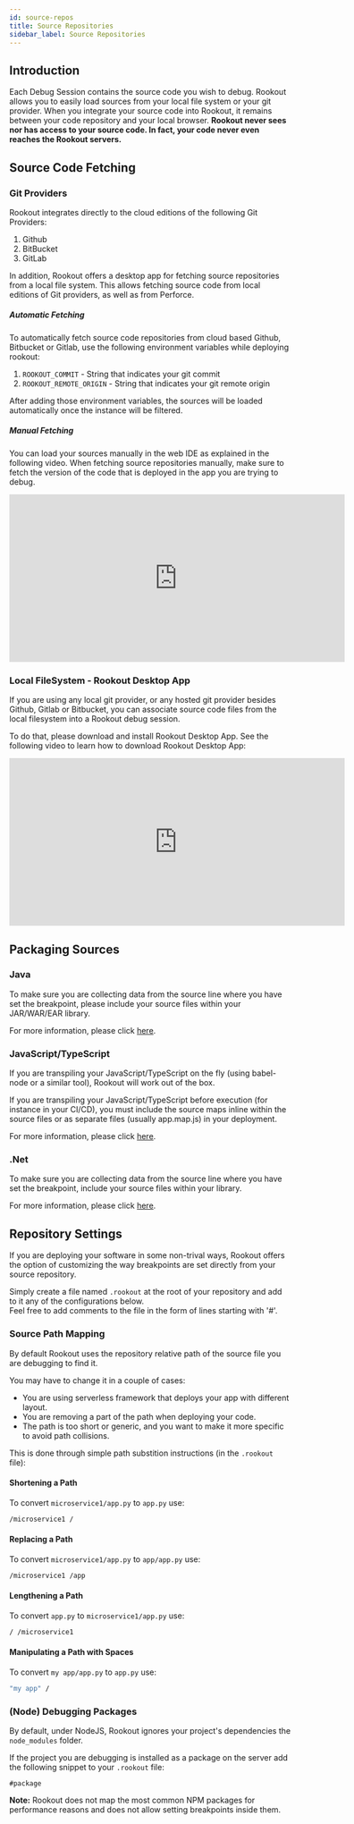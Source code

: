 ```yaml
---
id: source-repos
title: Source Repositories
sidebar_label: Source Repositories
---
```


## Introduction
Each Debug Session contains the source code you wish to debug.
Rookout allows you to easily load sources from your local file system or your git provider. 
When you integrate your source code into Rookout, it remains between your code repository and your local browser.
**Rookout never sees nor has access to your source code. In fact, your code never even reaches the Rookout servers.**
 

## Source Code Fetching 
### Git Providers

Rookout integrates directly to the cloud editions of the following Git Providers:
1. Github
2. BitBucket
3. GitLab

In addition, Rookout offers a desktop app for fetching source repositories from a local file system.
This allows fetching source code from local editions of Git providers, as well as from Perforce.

##### Automatic Fetching
To automatically fetch source code repositories from cloud based Github, Bitbucket or Gitlab, use the following environment variables while deploying rookout:
1. ```ROOKOUT_COMMIT```  - String that indicates your git commit
2. ```ROOKOUT_REMOTE_ORIGIN``` - String that indicates your git remote origin


After adding those environment variables, the sources will be loaded automatically once the instance will be filtered.


##### Manual Fetching
You can load your sources manually in the web IDE as explained in the following video.
When fetching source repositories manually, make sure to fetch the version of the code that is deployed in the app you are trying to debug.
<iframe width="600" height="300" src="https://www.youtube.com/embed/divAqo048eA" frameborder="0" allow="accelerometer; autoplay; encrypted-media; gyroscope; picture-in-picture" allowfullscreen></iframe>

### Local FileSystem - Rookout Desktop App 
If you are using any local git provider, or any hosted git provider besides Github, Gitlab or Bitbucket, you can associate source code files from the local filesystem into a Rookout debug session.

To do that, please download and install Rookout Desktop App. See the following video to learn how to download Rookout Desktop App:
<iframe width="600" height="300" src="https://www.youtube.com/embed/mkMpzQPNcsI" frameborder="0" allow="accelerometer; autoplay; encrypted-media; gyroscope; picture-in-picture" allowfullscreen></iframe>

## Packaging Sources

### Java
To make sure you are collecting data from the source line where you have set the breakpoint, please include your source files within your JAR/WAR/EAR library.

For more information, please click [here](jvm-setup#packaging-sources).

### JavaScript/TypeScript
If you are transpiling your JavaScript/TypeScript on the fly (using babel-node or a similar tool), Rookout will work out of the box.

If you are transpiling your JavaScript/TypeScript before execution (for instance in your CI/CD), you must include the source maps inline within the source files or as separate files (usually app.map.js) in your deployment.

For more information, please click [here](node-setup#transpiling-and-source-maps).

### .Net

To make sure you are collecting data from the source line where you have set the breakpoint, include your source files within your library.

For more information, please click [here](dotnet-setup#packaging-sources).


## Repository Settings

If you are deploying your software in some non-trival ways, Rookout offers the option of customizing the way breakpoints are set directly from your source repository.

Simply create a file named `.rookout` at the root of your repository and add to it any of the configurations below.  
Feel free to add comments to the file in the form of lines starting with '#'.

### Source Path Mapping

By default Rookout uses the repository relative path of the source file you are debugging to find it.

You may have to change it in a couple of cases:
- You are using serverless framework that deploys your app with different layout.
- You are removing a part of the path when deploying your code.
- The path is too short or generic, and you want to make it more specific to avoid path collisions.

This is done through simple path substition instructions (in the `.rookout` file):

#### Shortening a Path

To convert `microservice1/app.py` to `app.py` use:
```bash
/microservice1 /
```

#### Replacing a Path

To convert `microservice1/app.py` to `app/app.py` use:
```bash
/microservice1 /app
```

#### Lengthening a Path

To convert `app.py` to `microservice1/app.py` use:
```bash
/ /microservice1
```

#### Manipulating a Path with Spaces

To convert `my app/app.py` to `app.py` use:
```bash
"my app" /
```

### (Node) Debugging Packages

By default, under NodeJS, Rookout ignores your project's dependencies the `node_modules` folder.

If the project you are debugging is installed as a package on the server add the following snippet to your `.rookout` file:

```node
#package
```

**Note:** Rookout does not map the most common NPM packages for performance reasons and does not allow setting breakpoints inside them.
